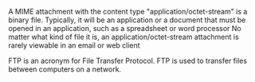 

A MIME attachment with the content type "application/octet-stream" is a binary file.
Typically, it will be an application or a document that must be opened in an application, such as a spreadsheet or word processor
No matter what kind of file it is, an application/octet-stream attachment is rarely viewable in an email or web client

FTP is an acronym for File Transfer Protocol. 
FTP is used to transfer files between computers on a network. 

